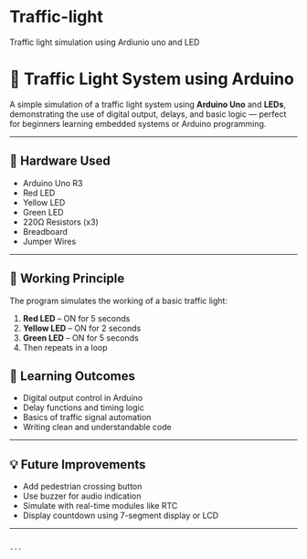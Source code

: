 # Traffic-light
Traffic light simulation using Ardiunio uno and LED

# 🚦 Traffic Light System using Arduino

A simple simulation of a traffic light system using **Arduino Uno** and **LEDs**, demonstrating the use of digital output, delays, and basic logic — perfect for beginners learning embedded systems or Arduino programming.

---

## 🔧 Hardware Used

- Arduino Uno R3  
- Red LED  
- Yellow LED  
- Green LED  
- 220Ω Resistors (x3)  
- Breadboard  
- Jumper Wires  


---

## 🧠 Working Principle

The program simulates the working of a basic traffic light:
1. **Red LED** – ON for 5 seconds  
2. **Yellow LED** – ON for 2 seconds  
3. **Green LED** – ON for 5 seconds  
4. Then repeats in a loop


## 🎯 Learning Outcomes

- Digital output control in Arduino  
- Delay functions and timing logic  
- Basics of traffic signal automation  
- Writing clean and understandable code

---

## 💡 Future Improvements

- Add pedestrian crossing button  
- Use buzzer for audio indication  
- Simulate with real-time modules like RTC  
- Display countdown using 7-segment display or LCD

---


```

---



